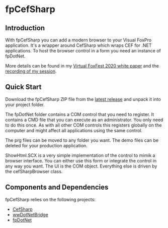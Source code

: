 # fpCefSharp
## Introduction
With fpCefSharp you can add a modern browser to your Visual FoxPro application. It's a wrapper around CefSharp which wraps CEF for .NET applications. To host the browser control in a form you need an instance of fpDotNet.

More details can be found in my [Virtual FoxFest 2020 white paper](https://github.com/cwollenhaupt/fpCefSharp/blob/master/Demos/Files/Wollenhaupt_Browser.pdf) and the [recording of my session](https://www.youtube.com/watch?v=hf5pQKOb0n4). 

## Quick Start

Download the fpCefSharp ZIP file from the [latest release](https://github.com/cwollenhaupt/fpCefSharp/releases) and unpack it into your project folder.

The fpDotNet folder contains a COM control that you need to register. It contains a CMD file that you can execute as an administrator. You only need to do this once. As with all other COM controls this registers globally on the computer and might affect all applications using the same control. 

The prg files can be moved to any folder you want. The demo files can be deleted for your production application.

ShowHtml.SCX is a very simple implementation of the control to mimik a browser interface. You can either use this form or integrate the control in any way you want. The UI is the COM object. Everything else is driven by the cefSharpBrowser class.

## Components and Dependencies
fpCefSharp relies on the following projects:

- [CefSharp](https://github.com/cefsharp/CefSharp)
- [wwDotNetBridge](https://github.com/RickStrahl/wwDotnetBridge)
- [fpDotNet](https://github.com/cwollenhaupt/fpDotNet)
